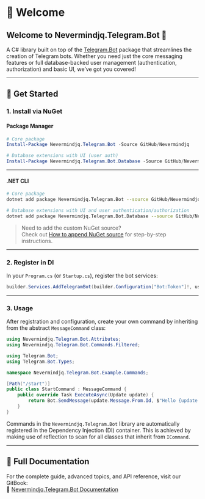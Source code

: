 # 👋 Welcome

## Welcome to **Nevermindjq.Telegram.Bot** 👋

A C# library built on top of the [Telegram.Bot](https://github.com/TelegramBots/Telegram.Bot) package that streamlines the creation of Telegram bots. Whether you need just the core messaging features or full database-backed user management (authentication, authorization) and basic UI, we’ve got you covered!

***

## 🚀 Get Started

### 1. Install via NuGet

#### Package Manager

```powershell
# Core package
Install-Package Nevermindjq.Telegram.Bot -Source GitHub/Nevermindjq

# Database extensions with UI (user auth)
Install-Package Nevermindjq.Telegram.Bot.Database -Source GitHub/Nevermindjq
```

***

#### .NET CLI

```bash
# Core package
dotnet add package Nevermindjq.Telegram.Bot --source GitHub/Nevermindjq

# Database extensions with UI and user authentication/authorization
dotnet add package Nevermindjq.Telegram.Bot.Database --source GitHub/Nevermindjq
```

> Need to add the custom NuGet source?\
> Check out [How to append NuGet source](get-started/how-to-add-nuget-source.md) for step-by-step instructions.

***

### 2. Register in DI

In your `Program.cs` (or `Startup.cs`), register the bot services:

```csharp
builder.Services.AddTelegramBot(builder.Configuration["Bot:Token"]!, use_caching_user_context: false);
```

***

### 3. Usage

After registration and configuration, create your own command by inheriting from the abstract `MessageCommand` class:

```csharp
using Nevermindjq.Telegram.Bot.Attributes;
using Nevermindjq.Telegram.Bot.Commands.Filtered;

using Telegram.Bot;
using Telegram.Bot.Types;

namespace Nevermindjq.Telegram.Bot.Example.Commands;

[Path("/start")]
public class StartCommand : MessageCommand {
	public override Task ExecuteAsync(Update update) {
		return Bot.SendMessage(update.Message.From.Id, $"Hello {update.Message.From.Username}! You send: {update.Message.Text}");
	}
}
```

Commands in the `Nevermindjq.Telegram.Bot` library are automatically registered in the Dependency Injection (DI) container. This is achieved by making use of reflection to scan for all classes that inherit from `ICommand`.

***

## 📖 Full Documentation

For the complete guide, advanced topics, and API reference, visit our GitBook:\
🔗 [Nevermindjq.Telegram.Bot Documentation](https://nevermindjqs-organization.gitbook.io/nevermindjq.telegram.bot/)
